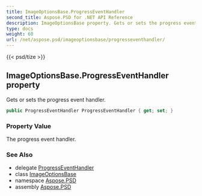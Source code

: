 ```yaml
---
title: ImageOptionsBase.ProgressEventHandler
second_title: Aspose.PSD for .NET API Reference
description: ImageOptionsBase property. Gets or sets the progress event handler
type: docs
weight: 60
url: /net/aspose.psd/imageoptionsbase/progresseventhandler/
---
```

{{< psd/tize >}}
## ImageOptionsBase.ProgressEventHandler property

Gets or sets the progress event handler.

```csharp
public ProgressEventHandler ProgressEventHandler { get; set; }
```

### Property Value

The progress event handler.

### See Also

* delegate [ProgressEventHandler](../../progresseventhandler/)
* class [ImageOptionsBase](../)
* namespace [Aspose.PSD](../../imageoptionsbase/)
* assembly [Aspose.PSD](../../../)


